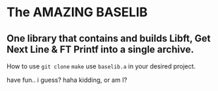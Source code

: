 # The AMAZING BASELIB

## One library that contains and builds Libft, Get Next Line & FT Printf into a single archive.

How to use
`git clone`
`make`
use `baselib.a` in your desired project.

have fun.. i guess? haha kidding, or am I?